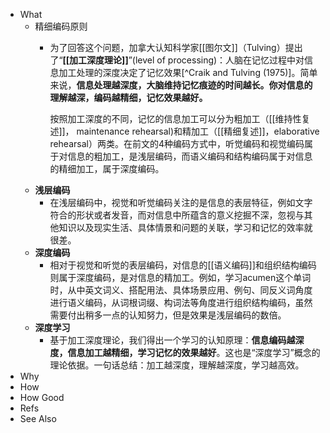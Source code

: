- What
	- 精细编码原则
		- 为了回答这个问题，加拿大认知科学家[[图尔文]]（Tulving）提出了“**[[加工深度理论]]**”(level of processing)：人脑在记忆过程中对信息加工处理的深度决定了记忆效果[^Craik and Tulving (1975)]。简单来说，**信息处理越深度，大脑维持记忆痕迹的时间越长。你对信息的理解越深，编码越精细，记忆效果越好。**
		  
		  按照加工深度的不同，记忆的信息加工可以分为粗加工（[[维持性复述]]， maintenance rehearsal)和精加工（[[精细复述]]，elaborative rehearsal）两类。在前文的4种编码方式中，听觉编码和视觉编码属于对信息的粗加工，是浅层编码，而语义编码和结构编码属于对信息的精细加工，属于深度编码。
	- **浅层编码**
		- 在浅层编码中，视觉和听觉编码关注的是信息的表层特征，例如文字符合的形状或者发音，而对信息中所蕴含的意义挖掘不深，忽视与其他知识以及现实生活、具体情景和问题的关联，学习和记忆的效率就很差。
	- **深度编码**
		- 相对于视觉和听觉的表层编码，对信息的[[语义编码]]和组织结构编码则属于深度编码，是对信息的精加工。例如，学习acumen这个单词时，从中英文词义、搭配用法、具体场景应用、例句、同反义词角度进行语义编码，从词根词缀、构词法等角度进行组织结构编码，虽然需要付出稍多一点的认知努力，但是效果是浅层编码的数倍。
	- **深度学习**
		- 基于加工深度理论，我们得出一个学习的认知原理：**信息编码越深度，信息加工越精细，学习记忆的效果越好**。这也是“深度学习”概念的理论依据。一句话总结：加工越深度，理解越深度，学习越高效。
- Why
- How
- How Good
- Refs
- See Also